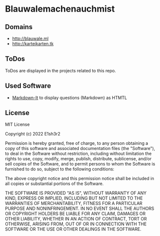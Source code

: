 # Blauwalemachenauchmist

## Domains
* http://blauwale.ml
* http://karteikarten.tk

## ToDos
ToDos are displayed in the projects related to this repo.

## Used Software
* [Markdown-It](https://github.com/markdown-it/markdown-it) to display questions (Markdown) as HTMTL


## License
MIT License

Copyright (c) 2022 E1sh3r2

Permission is hereby granted, free of charge, to any person obtaining a copy
of this software and associated documentation files (the "Software"), to deal
in the Software without restriction, including without limitation the rights
to use, copy, modify, merge, publish, distribute, sublicense, and/or sell
copies of the Software, and to permit persons to whom the Software is
furnished to do so, subject to the following conditions:

The above copyright notice and this permission notice shall be included in all
copies or substantial portions of the Software.

THE SOFTWARE IS PROVIDED "AS IS", WITHOUT WARRANTY OF ANY KIND, EXPRESS OR
IMPLIED, INCLUDING BUT NOT LIMITED TO THE WARRANTIES OF MERCHANTABILITY,
FITNESS FOR A PARTICULAR PURPOSE AND NONINFRINGEMENT. IN NO EVENT SHALL THE
AUTHORS OR COPYRIGHT HOLDERS BE LIABLE FOR ANY CLAIM, DAMAGES OR OTHER
LIABILITY, WHETHER IN AN ACTION OF CONTRACT, TORT OR OTHERWISE, ARISING FROM,
OUT OF OR IN CONNECTION WITH THE SOFTWARE OR THE USE OR OTHER DEALINGS IN THE
SOFTWARE.
